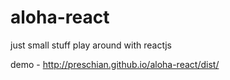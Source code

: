 # aloha-react
just small stuff play around with reactjs

demo - http://preschian.github.io/aloha-react/dist/

